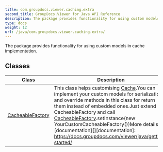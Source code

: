 ```yaml
---
title: com.groupdocs.viewer.caching.extra
second_title: GroupDocs.Viewer for Java API Reference
description: The package provides functionality for using custom models in cache implementation.
type: docs
weight: 12
url: /java/com.groupdocs.viewer.caching.extra/
---
```


The package provides functionality for using custom models in cache implementation.


## Classes

| Class | Description |
| --- | --- |
| [CacheableFactory](../com.groupdocs.viewer.caching.extra/cacheablefactory) | This class helps customising [Cache](../com.groupdocs.viewer.caching/cache).You can implement your custom models for serialization and override methods in this class for return them instead of embedded ones.Just extend CacheableFactory and call [CacheableFactory](../com.groupdocs.viewer.caching.extra/cacheablefactory).setInstance(new YourCustomCacheableFactory())More details in [documentation][][documentation]: https://docs.groupdocs.com/viewer/java/getting-started/ |
